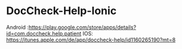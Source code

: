 # DocCheck-Help-Ionic

Android :https://play.google.com/store/apps/details?id=com.doccheck.help.patient
IOS: https://itunes.apple.com/de/app/doccheck-help/id1160265190?mt=8
